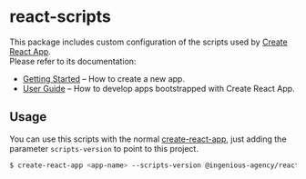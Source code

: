 # react-scripts

This package includes custom configuration of the scripts used by [Create React App](https://github.com/facebookincubator/create-react-app).<br>
Please refer to its documentation:

* [Getting Started](https://github.com/facebookincubator/create-react-app/blob/master/README.md#getting-started) – How to create a new app.
* [User Guide](https://github.com/facebookincubator/create-react-app/blob/master/packages/react-scripts/template/README.md) – How to develop apps bootstrapped with Create React App.

## Usage

You can use this scripts with the normal [create-react-app](https://www.npmjs.com/package/create-react-app), just adding the parameter `scripts-version` to point to this project.

```bash
$ create-react-app <app-name> --scripts-version @ingenious-agency/react-scripts
```
